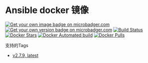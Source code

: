 # Ansible docker 镜像

[![Get your own image badge on microbadger.com](https://images.microbadger.com/badges/image/daixijun1990/ansible.svg)](https://microbadger.com/images/daixijun1990/ansible "Get your own image badge on microbadger.com")
[![Get your own version badge on microbadger.com](https://images.microbadger.com/badges/version/daixijun1990/ansible.svg)](https://microbadger.com/images/daixijun1990/ansible "Get your own version badge on microbadger.com")
[![Build Status](https://travis-ci.org/daixijun/docker-ansible.svg?branch=master)](https://travis-ci.org/daixijun/docker-ansible)
[![Docker Stars](https://img.shields.io/docker/stars/daixijun1990/ansible.svg?style=flat)](https://hub.docker.com/r/daixijun1990/ansible/)
[![Docker Automated build](https://img.shields.io/docker/automated/daixijun1990/ansible.svg?style=flat)](https://img.shields.io/docker/automated/daixijun1990/ansible.svg?style=flat "Docker Automated build")
[![Docker Pulls](https://img.shields.io/docker/pulls/daixijun1990/ansible.svg)](https://img.shields.io/docker/pulls/daixijun1990/ansible.svg "Docker Pulls")

支持的Tags

* [v2.7.9, latest](https://github.com/aliyun/aliyun-cli/releases/tag/v2.7.9)
